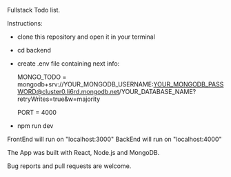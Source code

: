 Fullstack Todo list. 

Instructions:
- clone this repository and open it in your terminal
- cd backend
- create .env file containing next info: 

  MONGO_TODO = mongodb+srv://YOUR_MONGODB_USERNAME:YOUR_MONGODB_PASSWORD@cluster0.li6rd.mongodb.net/YOUR_DATABASE_NAME?retryWrites=true&w=majority
  
  PORT = 4000

- npm run dev

FrontEnd will run on "localhost:3000"
BackEnd will run on "localhost:4000"

The App was built with React, Node.js and MongoDB.

Bug reports and pull requests are welcome.